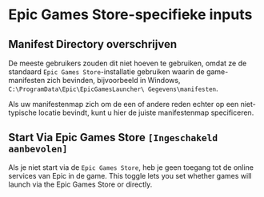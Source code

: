 # Epic Games Store-specifieke inputs

## Manifest Directory overschrijven

De meeste gebruikers zouden dit niet hoeven te gebruiken, omdat ze de standaard `Epic Games Store`-installatie gebruiken waarin de game-manifesten zich bevinden, bijvoorbeeld in Windows, `C:\ProgramData\Epic\EpicGamesLauncher\ Gegevens\manifesten`.

Als uw manifestenmap zich om de een of andere reden echter op een niet-typische locatie bevindt, kunt u hier de juiste manifestenmap specificeren.

## Start Via Epic Games Store `[Ingeschakeld aanbevolen]`

Als je niet start via de `Epic Games Store`, heb je geen toegang tot de online services van Epic in de game. This toggle lets you set whether games will launch via the Epic Games Store or directly.
